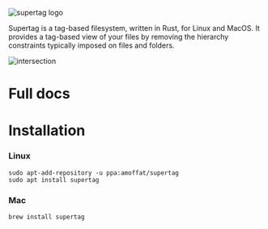 ![supertag logo](logo.gif)


Supertag is a tag-based filesystem, written in Rust, for Linux and MacOS. It provides a tag-based view of your files by removing the hierarchy constraints typically imposed on files and folders.

![intersection](docs/images/intersection-opt.gif)

# Full docs

# Installation

### Linux

```shell script
sudo apt-add-repository -u ppa:amoffat/supertag
sudo apt install supertag
```


### Mac

```shell script
brew install supertag
```
